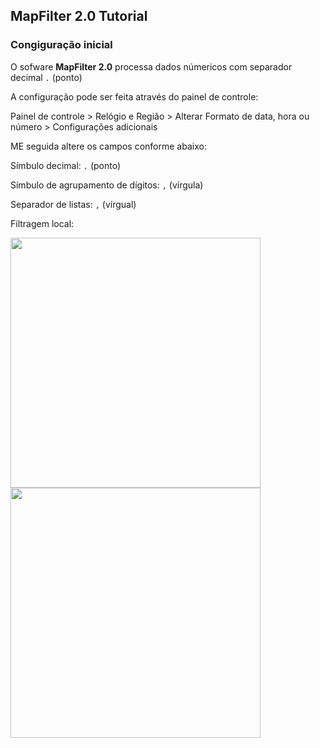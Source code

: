 ## MapFilter 2.0 Tutorial

### Congiguração inicial

O sofware **MapFilter 2.0** processa dados númericos com separador decimal `.` (ponto)

A configuração pode ser feita através do painel de controle:

Painel de controle > Relógio e Região > Alterar Formato de data, hora ou número > Configurações adicionais  

ME seguida altere os campos conforme abaixo:  

Símbulo decimal: `.` (ponto) 

Símbulo de agrupamento de dígitos: `,` (vírgula) 

Separador de listas: `,` (vírgual)  




Filtragem local: 

<img src="https://user-images.githubusercontent.com/35964306/81243340-f2158200-8fe5-11ea-9e1b-d94e184f42f0.png" width ="400">
<img src="https://user-images.githubusercontent.com/35964306/81240973-5b45c700-8fdf-11ea-81ce-8c73c6091f85.png" width="400" >
